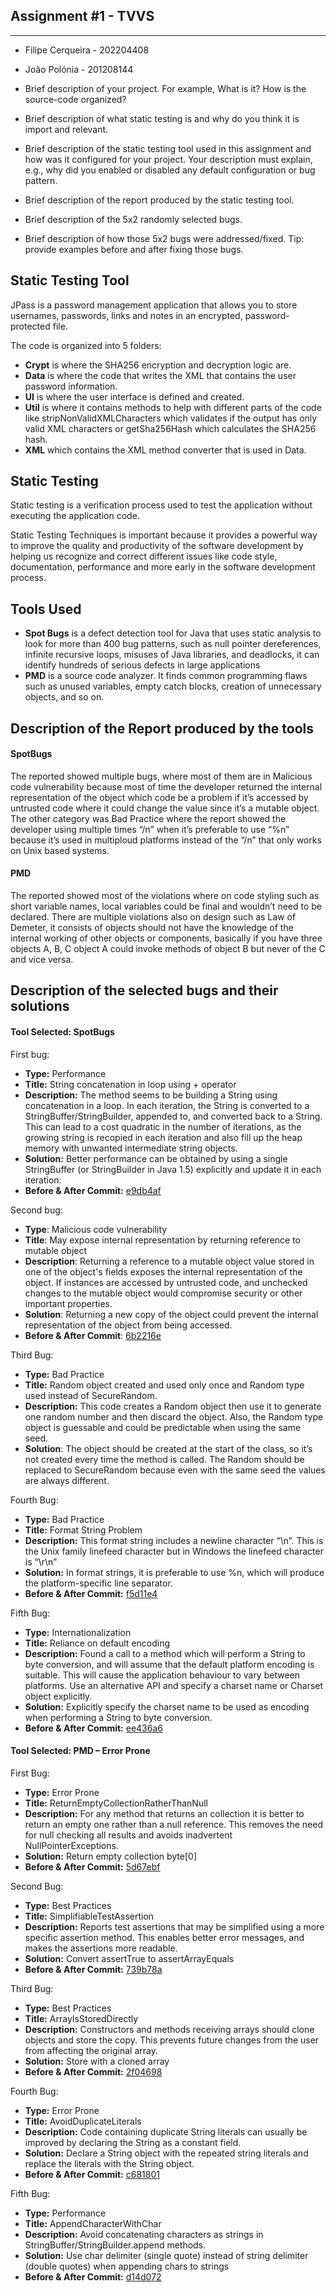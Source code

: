 ## Assignment #1 - TVVS

---

- Filipe Cerqueira - 202204408
- João Polónia - 201208144


- Brief description of your project. For example, What is it? How is the source-code organized?
- Brief description of what static testing is and why do you think it is import and relevant.
- Brief description of the static testing tool used in this assignment and how was it configured for your project. Your description must explain, e.g., why did you enabled or disabled any default configuration or bug pattern.
- Brief description of the report produced by the static testing tool.
- Brief description of the 5x2 randomly selected bugs.
- Brief description of how those 5x2 bugs were addressed/fixed. Tip: provide examples before and after fixing those bugs.

## Static Testing Tool

JPass is a password management application that allows you to store usernames, passwords, links and notes in an encrypted, password-protected file.

The code is organized into 5 folders:

- **Crypt** is where the SHA256 encryption and decryption logic are.
- **Data** is where the code that writes the XML that contains the user password information.
- **UI** is where the user interface is defined and created.
- **Util** is where it contains methods to help with different parts of the code like stripNonValidXMLCharacters which validates if the output has only valid XML characters or getSha256Hash which calculates the SHA256 hash.
- **XML** which contains the XML method converter that is used in Data.

## Static Testing

Static testing is a verification process used to test the application without executing the application code.

Static Testing Techniques is important because it provides a powerful way to improve the quality and productivity of the software development by helping us recognize and correct different issues like code style, documentation, performance and more early in the software development process.

## Tools Used

- **Spot Bugs** is a defect detection tool for Java that uses static analysis to look for more than 400 bug patterns, such as null pointer dereferences, infinite recursive loops, misuses of Java libraries, and deadlocks, it can identify hundreds of serious defects in large applications
- **PMD** is a source code analyzer. It finds common programming flaws such as unused variables, empty catch blocks, creation of unnecessary objects, and so on.


## Description of the Report produced by the tools

#### SpotBugs

The reported showed multiple bugs, where most of them are in Malicious code vulnerability because most of time the developer returned the internal representation of the object which code be a problem if it’s accessed by untrusted code where it could change the value since it’s a mutable object. The other category was Bad Practice where the report showed the developer using multiple times “/n” when it’s preferable to use “%n” because it’s used in multiploud platforms instead of the “/n” that only works on Unix based systems.

#### PMD

The reported showed most of the violations where on code styling such as short variable names, local variables could be final and wouldn’t need to be declared. There are multiple violations also on design such as Law of Demeter, it consists of objects should not have the knowledge of the internal working of other objects or components, basically if you have three objects A, B, C object A could invoke methods of object B but never of the C and vice versa.

## Description of the selected bugs and their solutions

#### Tool Selected: SpotBugs

First bug:

- **Type:** Performance
- **Title:** String concatenation in loop using + operator
- **Description:** The method seems to be building a String using concatenation in a loop. In each iteration, the String is converted to a StringBuffer/StringBuilder, appended to, and converted back to a String. This can lead to a cost quadratic in the number of iterations, as the growing string is recopied in each iteration and also fill up the heap memory with unwanted intermediate string objects.
- **Solution:** Better performance can be obtained by using a single StringBuffer (or StringBuilder in Java 1.5) explicitly and update it in each iteration:
- **Before & After Commit:** [e9db4af](https://github.com/jose/jpass/commit/e9db4af68b11b14eee55a68df9d3db29bd928c62)

Second bug:

- **Type**: Malicious code vulnerability
- **Title**: May expose internal representation by returning reference to mutable object
- **Description**: Returning a reference to a mutable object value stored in one of the object's fields exposes the internal representation of the object.  If instances are accessed by untrusted code, and unchecked changes to the mutable object would compromise security or other important properties.
- **Solution**: Returning a new copy of the object could prevent the internal representation of the object from being accessed.
- **Before & After Commit**: [6b2216e](https://github.com/jose/jpass/commit/6b2216e2090fc2ed169bc4cb3ce29422b4ebfd5a)

Third Bug:

- **Type:** Bad Practice
- **Title:** Random object created and used only once and Random type used instead of SecureRandom.
- **Description:** This code creates a Random object then use it to generate one random number and then discard the object. Also, the Random type object is guessable and could be predictable when using the same seed.
- **Solution**: The object should be created at the start of the class, so it’s not created every time the method is called. The Random should be replaced to SecureRandom because even with the same seed the values are always different.

Fourth Bug:

- **Type:** Bad Practice
- **Title:** Format String Problem
- **Description:** This format string includes a newline character “\n”. This is the Unix family linefeed character but in Windows the linefeed character is “\r\n”
- **Solution:** In format strings, it is preferable to use %n, which will produce the platform-specific line separator.
- **Before & After Commit:** [f5d11e4](https://github.com/jose/jpass/commit/f5d11e40e36b2ba93c4caa69fc89f682ebe0baf3)

Fifth Bug:

- **Type:** Internationalization
- **Title:** Reliance on default encoding
- **Description:** Found a call to a method which will perform a String to byte conversion, and will assume that the default platform encoding is suitable. This will cause the application behaviour to vary between platforms. Use an alternative API and specify a charset name or Charset object explicitly.
- **Solution:** Explicitly specify the charset name to be used as encoding when performing a String to byte conversion.
- **Before & After Commit:** [ee436a6](https://github.com/jose/jpass/commit/ee436a6db7176a8e42afcabf259786389999289e)

#### Tool Selected: PMD – Error Prone

First Bug:

- **Type:** Error Prone
- **Title:** ReturnEmptyCollectionRatherThanNull
- **Description:** For any method that returns an collection it is better to return an empty one rather than a null reference. This removes the need for null checking all results and avoids inadvertent NullPointerExceptions.
- **Solution:** Return empty collection byte[0]
- **Before & After Commit:** [5d67ebf](https://github.com/jose/jpass/commit/5d67ebfa82f2164fcae22449ee555ac0404638b3)

Second Bug:

- **Type:** Best Practices
- **Title:** SimplifiableTestAssertion
- **Description:** Reports test assertions that may be simplified using a more specific assertion method. This enables better error messages, and makes the assertions more readable.
- **Solution:** Convert assertTrue to assertArrayEquals
- **Before & After Commit:** [739b78a](https://github.com/jose/jpass/commit/739b78aa7fafb6ff5129b30b87d0bb5c6e1cf087)

Third Bug:

- **Type:** Best Practices
- **Title:** ArrayIsStoredDirectly
- **Description:** Constructors and methods receiving arrays should clone objects and store the copy. This prevents future changes from the user from affecting the original array.
- **Solution:** Store with a cloned array
- **Before & After Commit:** [2f04698](https://github.com/jose/jpass/commit/2f04698e88ec53ee470adc8a1b8b394f43906c3d)

Fourth Bug:

- **Type:** Error Prone
- **Title:** AvoidDuplicateLiterals
- **Description:** Code containing duplicate String literals can usually be improved by declaring the String as a constant field.
- **Solution:** Declare a String object with the repeated string literals and replace the literals with the String object.
- **Before & After Commit:** [c681801](https://github.com/jose/jpass/commit/c681801c27902b2a99da56fe5d0bdea38f6f06db)

Fifth Bug:

- **Type:** Performance
- **Title:** AppendCharacterWithChar
- **Description:** Avoid concatenating characters as strings in StringBuffer/StringBuilder.append methods.
- **Solution:** Use char delimiter (single quote) instead of string delimiter (double quotes) when appending chars to strings  
- **Before & After Commit:** [d14d072](https://github.com/jose/jpass/commit/d14d072c0a74ac6288afa984f455da5d72f879b0)

 